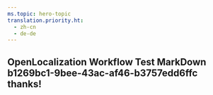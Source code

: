 ```yaml
---
ms.topic: hero-topic
translation.priority.ht: 
  - zh-cn
  - de-de
---
```

## OpenLocalization Workflow Test MarkDown b1269bc1-9bee-43ac-af46-b3757edd6ffc thanks!
